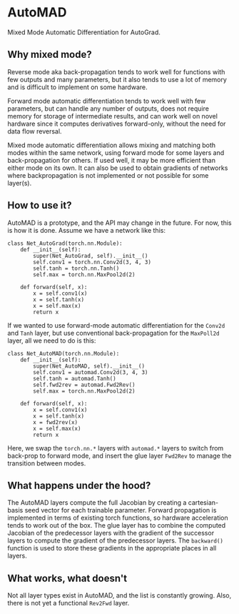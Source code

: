 # AutoMAD
Mixed Mode Automatic Differentiation for AutoGrad.

## Why mixed mode?
Reverse mode aka back-propagation tends to work well for functions with few outputs and many parameters, but it also tends to use a lot of memory and is difficult to implement on some hardware.

Forward mode automatic differentiation tends to work well with few parameters, but can handle any number of outputs, does not require memory for storage of intermediate results, and can work well on novel hardware since it computes derivatives forward-only, without the need for data flow reversal.

Mixed mode automatic differentiation allows mixing and matching both modes within the same network, using forward mode for some layers and back-propagation for others. If used well, it may be more efficient than either mode on its own. It can also be used to obtain gradients of networks where backpropagation is not implemented or not possible for some layer(s). 

## How to use it?
AutoMAD is a prototype, and the API may change in the future. For now, this is how it is done. Assume we have a network like this:
```
class Net_AutoGrad(torch.nn.Module):
    def __init__(self):
        super(Net_AutoGrad, self).__init__()
        self.conv1 = torch.nn.Conv2d(3, 4, 3)
        self.tanh = torch.nn.Tanh()
        self.max = torch.nn.MaxPool2d(2)

    def forward(self, x):
        x = self.conv1(x)
        x = self.tanh(x)
        x = self.max(x)
        return x
```
If we wanted to use forward-mode automatic differentiation for the `Conv2d` and `Tanh` layer, but use conventional back-propagation for the `MaxPoll2d` layer, all we need to do is this:
```
class Net_AutoMAD(torch.nn.Module):
    def __init__(self):
        super(Net_AutoMAD, self).__init__()
        self.conv1 = automad.Conv2d(3, 4, 3)
        self.tanh = automad.Tanh()
        self.fwd2rev = automad.Fwd2Rev()
        self.max = torch.nn.MaxPool2d(2)

    def forward(self, x):
        x = self.conv1(x)
        x = self.tanh(x)
        x = fwd2rev(x)
        x = self.max(x)
        return x
```
Here, we swap the `torch.nn.*` layers with `automad.*` layers to switch from back-prop to forward mode, and insert the glue layer `Fwd2Rev` to manage the transition between modes.

## What happens under the hood?
The AutoMAD layers compute the full Jacobian by creating a cartesian-basis seed vector for each trainable parameter. Forward propagation is implemented in terms of existing torch functions, so hardware acceleration tends to work out of the box. The glue layer has to combine the computed Jacobian of the predecessor layers with the gradient of the successor layers to compute the gradient of the predecessor layers. The `backward()` function is used to store these gradients in the appropriate places in all layers.

## What works, what doesn't
Not all layer types exist in AutoMAD, and the list is constantly growing. Also, there is not yet a functional `Rev2Fwd` layer.
